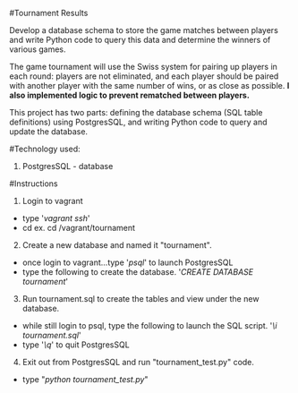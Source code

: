 #Tournament Results

Develop a database schema to store the game matches between players and write Python code to query this data and determine the winners of various games.

The game tournament will use the Swiss system for pairing up players in each round: players are not eliminated, and each player should be paired with another player with the same number of wins, or as close as possible.  **I also implemented logic to prevent rematched between players.**

This project has two parts: defining the database schema (SQL table definitions) using PostgresSQL, and writing Python code to query and update the database.

#Technology used:
1. PostgresSQL - database

#Instructions
1. Login to vagrant
  * type '*vagrant ssh*'
  * cd <folder with tournament files are stored>  ex. cd /vagrant/tournament
2. Create a new database and named it "tournament".
  * once login to vagrant...type '*psql*' to launch PostgresSQL
  * type the following to create the database.  '*CREATE DATABASE tournament*'
3. Run tournament.sql to create the tables and view under the new database.
  * while still login to psql, type the following to launch the SQL script.  '*\i tournament.sql*'
  * type '*\q*' to quit PostgresSQL
4. Exit out from PostgresSQL and run "tournament_test.py" code.
  * type "*python tournament_test.py*"

